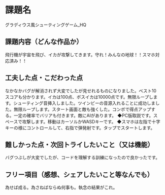 # 課題名
グラディウス風シューティングゲーム_HQ

## 課題内容（どんな作品か）
飛行機が宇宙を飛び、イカが攻撃してきます。守れ！みんなの地球！！スマホ対応済み！！

## 工夫した点・こだわった点
なかなかバグが解消されず大変でしたが見せれるものになりました。ベスト10スコアも分かります。イカは100点、ボスイカは10000点です。無限ループします。シューティング音挿入しました。ツインビーの音源入れることに成功しました。無限ループします。スタート画面と敵も強くした。コンボで得点アップする。一定の確率でバリアも付きます。敵にAIがあります。
◆PC版取説です。スペースで攻撃します。移動はカーソルかWASDキーです。
◆スマホは左指で十字キーの様にコントロールして、右指で弾発射です。タップでスタートします。

## 難しかった点・次回トライしたいこと（又は機能）
バグつぶしが大変でしたが、コードを理解する訓練になったので良かったです。

## フリー項目（感想、シェアしたいこと等なんでも）
為せば成る。為さねばならぬ何事も。執念の結果がこれ。